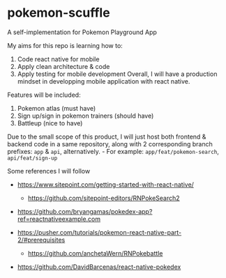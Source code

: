 # pokemon-scuffle
A self-implementation for Pokemon Playground App

My aims for this repo is learning how to:
1. Code react native for mobile
2. Apply clean architecture & code
3. Apply testing for mobile development
Overall, I will have a production mindset in developping mobile application with react native.

Features will be included: 
1. Pokemon atlas (must have) 
2. Sign up/sign in pokemon trainers (should have)
3. Battleup (nice to have)

Due to the small scope of this product, I will just host both frontend & backend code in a same repository, along with 2 corresponding branch prefixes: `app` & `api`, alternatively.
    - For example: `app/feat/pokemon-search`, `api/feat/sign-up`

Some references I will follow
- https://www.sitepoint.com/getting-started-with-react-native/ 
    - https://github.com/sitepoint-editors/RNPokeSearch2

- https://github.com/bryangamas/pokedex-app?ref=reactnativeexample.com
- https://pusher.com/tutorials/pokemon-react-native-part-2/#prerequisites
    - https://github.com/anchetaWern/RNPokebattle
- https://github.com/DavidBarcenas/react-native-pokedex